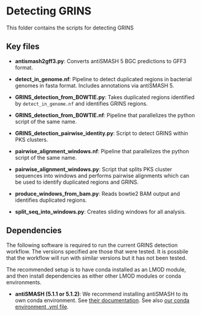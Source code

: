 # Detecting GRINS
This folder contains the scripts for detecting GRINS

## Key files

* **antismash2gff3.py**: Converts antiSMASH 5 BGC predictions to GFF3 format.

* **detect_in_genome.nf**: Pipeline to detect duplicated regions in
bacterial genomes in fasta format. Includes annotations via antiSMASH 5.

* **GRINS_detection_from_BOWTIE.py**: Takes duplicated regions identified by
`detect_in_genome.nf` and identifies GRINS regions.

* **GRINS_detection_from_BOWTIE.nf**: Pipeline that parallelizes the python
script of the same name.

* **GRINS_detection_pairwise_identity.py**: Script to detect GRINS within
PKS clusters.

* **pairwise_alignment_windows.nf**: Pipeline that parallelizes the python
script of the same name.

* **pairwise_alignment_windows.py**: Script that splits PKS cluster sequences
into windows and performs pairwise alignments which can be used to identify
duplicated regions and GRINS.

* **produce_windows_from_bam.py**: Reads bowtie2 BAM output and identifies
duplicated regions.

* **split_seq_into_windows.py**: Creates sliding windows for all analysis.


## Dependencies

The following software is required to run the current GRINS detection workflow.
The versions specified are those that were tested. It is possbile that the
workflow will run with similar versions but it has not been tested.

The recommended setup is to have conda installed as an LMOD module, and then
install dependencies as either other LMOD modules or conda environments.

* **antiSMASH (5.1.1 or 5.1.2)**: We recommend installing antiSMASH to its
own conda environment. See [their documentation](https://docs.antismash.secondarymetabolites.org/install/).
See also [our conda environment .yml file](conda_envs/antismash.yml).
